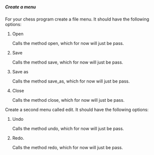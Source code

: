##### Create a menu

For your chess program create a file menu. It should have the following options:

1. Open

    Calls the method open, which for now will just be pass.

2. Save

    Calls the method save, which for now will just be pass.

3. Save as

    Calls the method save_as, which for now will just be pass.

4. Close

    Calls the method close, which for now will just be pass.

Create a second menu called edit. It should have the following options:

1. Undo

    Calls the method undo, which for now will just be pass.

2. Redo.

    Calls the method redo, which for now will just be pass.
